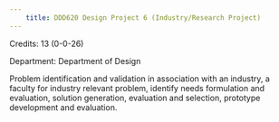 ```yaml
---
    title: DDD620 Design Project 6 (Industry/Research Project)
---
```

Credits: 13 (0-0-26)

Department: Department of Design

Problem identification and validation in association with an industry, a faculty for industry relevant problem, identify needs formulation and evaluation, solution generation, evaluation and selection, prototype development and evaluation.